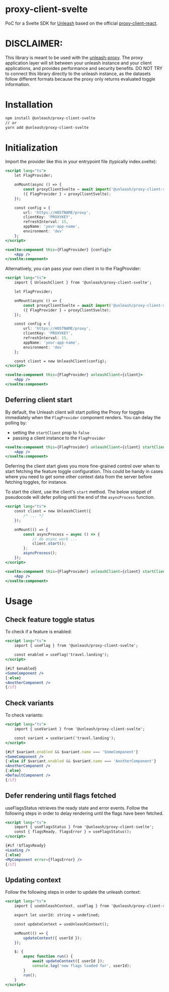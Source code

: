 # proxy-client-svelte

PoC for a Svelte SDK for [Unleash](https://www.getunleash.io/) based on the official [proxy-client-react](https://github.com/Unleash/proxy-client-react).

# DISCLAIMER:

This library is meant to be used with the [unleash-proxy](https://github.com/Unleash/unleash-proxy). The proxy application layer will sit between your unleash instance and your client applications, and provides performance and security benefits. DO NOT TRY to connect this library directly to the unleash instance, as the datasets follow different formats because the proxy only returns evaluated toggle information.

# Installation

```bash
npm install @unleash/proxy-client-svelte
// or
yarn add @unleash/proxy-client-svelte
```

# Initialization

Import the provider like this in your entrypoint file (typically index.svelte):

```jsx
<script lang="ts">
	let FlagProvider;

	onMount(async () => {
		const proxyClientSvelte = await import('@unleash/proxy-client-svelte');
		({ FlagProvider } = proxyClientSvelte);
	});

	const config = {
		url: 'https://HOSTNAME/proxy',
		clientKey: 'PROXYKEY',
		refreshInterval: 15,
		appName: 'your-app-name',
		environment: 'dev'
	};
</script>

<svelte:component this={FlagProvider} {config}>
	<App />
</svelte:component>
```

Alternatively, you can pass your own client in to the FlagProvider:

```jsx
<script lang="ts">
	import { UnleashClient } from '@unleash/proxy-client-svelte';

	let FlagProvider;

	onMount(async () => {
		const proxyClientSvelte = await import('@unleash/proxy-client-svelte');
		({ FlagProvider } = proxyClientSvelte);
	});

	const config = {
		url: 'https://HOSTNAME/proxy',
		clientKey: 'PROXYKEY',
		refreshInterval: 15,
		appName: 'your-app-name',
		environment: 'dev'
	};

	const client = new UnleashClient(config);
</script>

<svelte:component this={FlagProvider} unleashClient={client}>
	<App />
</svelte:component>
```

## Deferring client start

By default, the Unleash client will start polling the Proxy for toggles immediately when the `FlagProvider` component renders. You can delay the polling by:

- setting the `startClient` prop to `false`
- passing a client instance to the `FlagProvider`

```jsx
<svelte:component this={FlagProvider} unleashClient={client} startClient={false}>
	<App />
</svelte:component>
```

Deferring the client start gives you more fine-grained control over when to start fetching the feature toggle configuration. This could be handy in cases where you need to get some other context data from the server before fetching toggles, for instance.

To start the client, use the client's `start` method. The below snippet of pseudocode will defer polling until the end of the `asyncProcess` function.

```jsx
<script lang="ts">
	const client = new UnleashClient({
		/* ... */
	});

	onMount(() => {
		const asyncProcess = async () => {
			// do async work ...
			client.start();
		};
		asyncProcess();
	});
</script>

<svelte:component this={FlagProvider} unleashClient={client} startClient={false}>
	<App />
</svelte:component>
```

# Usage

## Check feature toggle status

To check if a feature is enabled:

```jsx
<script lang="ts">
	import { useFlag } from '@unleash/proxy-client-svelte';

	const enabled = useFlag('travel.landing');
</script>

{#if $enabled}
<SomeComponent />
{:else}
<AnotherComponent />
{/if}
```

## Check variants

To check variants:

```jsx
<script lang="ts">
	import { useVariant } from '@unleash/proxy-client-svelte';

	const variant = useVariant('travel.landing');
</script>

{#if $variant.enabled && $variant.name === 'SomeComponent'}
<SomeComponent />
{:else if $variant.enabled && $variant.name === 'AnotherComponent'}
<AnotherComponent />
{:else}
<DefaultComponent />
{/if}
```

## Defer rendering until flags fetched

useFlagsStatus retrieves the ready state and error events.
Follow the following steps in order to delay rendering until the flags have been fetched.

```jsx
<script lang="ts">
	import { useFlagsStatus } from '@unleash/proxy-client-svelte';
	const { flagsReady, flagsError } = useFlagsStatus();
</script>

{#if !$flagsReady}
<Loading />
{:else}
<MyComponent error={flagsError} />
{/if}
```

## Updating context

Follow the following steps in order to update the unleash context:

```jsx
<script lang="ts">
	import { useUnleashContext, useFlag } from '@unleash/proxy-client-svelte';

	export let userId: string = undefined;

	const updateContext = useUnleashContext();

	onMount(() => {
		updateContext({ userId });
	});

	$: {
		async function run() {
			await updateContext({ userId });
			console.log('new flags loaded for', userId);
		}
		run();
	}
</script>
```
